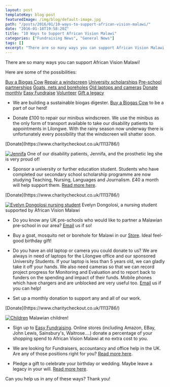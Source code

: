 ```yaml
---
layout: post
templateKey: blog-post
featuredImage: /img/blog/default-image.jpg
path: "/posts/2016/01/10-ways-to-support-african-vision-malawi/"
date: "2016-01-18T19:58:20Z"
title: "10 Ways to Support African Vision Malawi"
categories: ["Fundraising News", "General News"]
tags: []
excerpt: "There are so many ways you can support African Vision Malawi!Here are some of the possibilities:Buy..."
---
```


There are so many ways you can support African Vision Malawi!

Here are some of the possibilities:

[Buy a Biogas Cow](#cow)
[Repair a windscreen](#windscreen)
[University scholarships](#university)
[Pre-school partnerships](#pre-school)
[Goats, nets and boreholes](#store)
[Old laptops and cameras](#laptops)
[Donate monthly](#monthly)
[Easy Fundraise](#easyfundraising)
[Volunteer](#volunteers)
[Gift a legacy](#gift)

* We are building a sustainable biogas digester. [Buy a Biogas Cow](https://www.africanvision.org.uk/product/buy-a-cow/) to be a part of our herd!

* Donate £100 to repair our minibus windscreen. We use the minibus as the only form of transport available to take our disability patients to appointments in Lilongwe. With the rainy season now underway there is unfortunately every possibility that the windscreen will shatter soon.

<div id="paypal_donate">[Donate](https://www.charitycheckout.co.uk/1113786/)</div>

[![Jennifa](https://f000.backblazeb2.com/file/avm-wp-uploads/2013/04/Jennifa-225x300.jpg)](https://f000.backblazeb2.com/file/avm-wp-uploads/2013/04/Jennifa.jpg) One of our disability patients, Jennifa, and the prosthetic leg she is very proud of!

* Sponsor a university or further education student. Students who have completed our secondary school scholarship programme are now studying Teaching, Nursing, Languages and Journalism. £40 a month will help support them. [Read more here](https://www.africanvision.org.uk/projects/university-scholarships/).

<div id="paypal_donate">[Donate](https://www.charitycheckout.co.uk/1113786/)</div>

[![Evelyn Dongolosi nursing student](https://f000.backblazeb2.com/file/avm-wp-uploads/2015/09/Evelyn-Nursing-Student-168x300.jpg)](https://f000.backblazeb2.com/file/avm-wp-uploads/2015/09/Evelyn-Nursing-Student.jpg) Evelyn Dongolosi, a nursing student supported by African Vision Malawi

* Do you know any UK pre-schools who would like to partner a Malawian pre-school in our area? [Email](mailto:info@africanvision.org.uk) us if so!

* Buy a goat, mosquito net or borehole for Malawi in our [Store](https://www.africanvision.org.uk/shop/). Ideal feel-good birthday gift!

* Do you have an old laptop or camera you could donate to us? We are always in need of laptops for the Lilongwe office and our sponsored University Students. If your laptop is less than 5 years old, we can gladly take it off your hands. We also need cameras so that we can record project progress for Monitoring and Evaluation and to report back to funders on the spending and impact of their funds. Mobile phones which have chargers and are unblocked are very useful too. [Email](mailto:info@africanvision.org.uk) us if you can help!

* Set up a monthly donation to support any and all of our work.

<div id="paypal_donate">[Donate](https://www.charitycheckout.co.uk/1113786/)</div>

[![Children](https://f000.backblazeb2.com/file/avm-wp-uploads/2013/03/4b0bf52e3cab324-300x215.jpg)](https://f000.backblazeb2.com/file/avm-wp-uploads/2013/03/4b0bf52e3cab324.jpg) Malawian children!

* Sign up to [Easy Fundraising](https://www.africanvision.org.uk/get-involved/fundraise-with-easy-fundraising/). Online stores (including Amazon, EBay, John Lewis, Sainsbury's, Waitrose....) donate a percentage of your shopping spend to African Vision Malawi at no extra cost to you.

* We are looking for Fundraisers, accountancy and office help in the UK. Are any of those positions right for you? [Read more here](https://www.africanvision.org.uk/get-involved/vacancies/).

* Pledge a gift to celebrate your birthday or wedding. Maybe leave a legacy in your will. [Read more here](https://www.africanvision.org.uk/celebrate-and-give/).

Can you help us in any of these ways? Thank you!